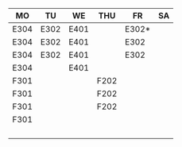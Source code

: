 |MO  |TU  |WE  |THU |FR   |SA|
|----|----|----|----|-----|--|
|E304|E302|E401|    |E302*|  |
|E304|E302|E401|    |E302 |  |
|E304|E302|E401|    |E302 |  |
|E304|    |E401|    |     |  |
|F301|    |    |F202|     |  |
|F301|    |    |F202|     |  |
|F301|    |    |F202|     |  |
|F301|    |    |    |     |  |
|    |    |    |    |     |  |
|    |    |    |    |     |  |
|    |    |    |    |     |  |
|    |    |    |    |     |  |
